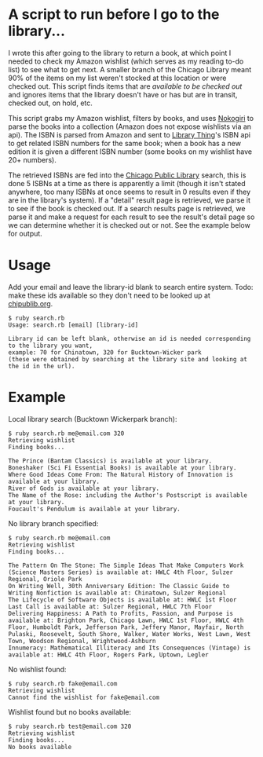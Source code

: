 # A script to run before I go to the library...

I wrote this after going to the library to return a book, at which point I needed to check my Amazon wishlist (which serves as my reading to-do list) to see what to get next. A smaller branch of the Chicago Library meant 90% of the items on my list weren't stocked at this location or were checked out. This script finds items that are *available to be checked out* and ignores items that the library doesn't have or has but are in transit, checked out, on hold, etc.

This script grabs my Amazon wishlist, filters by books, and uses [Nokogiri](http://www.nokogiri.org) to parse the books into a collection (Amazon does not expose wishlists via an api). The ISBN is parsed from Amazon and sent to [Library Thing](http://www.librarything.com)'s ISBN api to get related ISBN numbers for the same book; when a book has a new edition it is given a different ISBN number (some books on my wishlist have 20+ numbers).

The retrieved ISBNs are fed into the [Chicago Public Library](http://www.chipublib.org) search, this is done 5 ISBNs at a time as there is apparently a limit (though it isn't stated anywhere, too many ISBNs at once seems to result in 0 results even if they are in the library's system). If a "detail" result page is retrieved, we parse it to see if the book is checked out. If a search results page is retrieved, we parse it and make a request for each result to see the result's detail page so we can determine whether it is checked out or not. See the example below for output.

# Usage

Add your email and leave the library-id blank to search entire system. Todo: make these ids available so they don't need to be looked up at [chipublib.org](http://www.chipublib.org).

    $ ruby search.rb
    Usage: search.rb [email] [library-id]

    Library id can be left blank, otherwise an id is needed corresponding to the library you want, 
    example: 70 for Chinatown, 320 for Bucktown-Wicker park 
    (these were obtained by searching at the library site and looking at the id in the url).

# Example

Local library search (Bucktown Wickerpark branch):

    $ ruby search.rb me@email.com 320
    Retrieving wishlist
    Finding books...

    The Prince (Bantam Classics) is available at your library.
    Boneshaker (Sci Fi Essential Books) is available at your library.
    Where Good Ideas Come From: The Natural History of Innovation is available at your library.
    River of Gods is available at your library.
    The Name of the Rose: including the Author's Postscript is available at your library.
    Foucault's Pendulum is available at your library.

No library branch specified:

    $ ruby search.rb me@email.com
    Retrieving wishlist
    Finding books...

    The Pattern On The Stone: The Simple Ideas That Make Computers Work (Science Masters Series) is available at: HWLC 4th Floor, Sulzer Regional, Oriole Park
    On Writing Well, 30th Anniversary Edition: The Classic Guide to Writing Nonfiction is available at: Chinatown, Sulzer Regional
    The Lifecycle of Software Objects is available at: HWLC 1st Floor
    Last Call is available at: Sulzer Regional, HWLC 7th Floor
    Delivering Happiness: A Path to Profits, Passion, and Purpose is available at: Brighton Park, Chicago Lawn, HWLC 1st Floor, HWLC 4th Floor, Humboldt Park, Jefferson Park, Jeffery Manor, Mayfair, North Pulaski, Roosevelt, South Shore, Walker, Water Works, West Lawn, West Town, Woodson Regional, Wrightwood-Ashburn
    Innumeracy: Mathematical Illiteracy and Its Consequences (Vintage) is available at: HWLC 4th Floor, Rogers Park, Uptown, Legler

No wishlist found:

    $ ruby search.rb fake@email.com
    Retrieving wishlist
    Cannot find the wishlist for fake@email.com

Wishlist found but no books available:

    $ ruby search.rb test@email.com 320
    Retrieving wishlist
    Finding books...
    No books available
